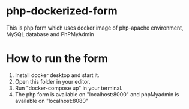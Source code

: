 # php-dockerized-form
This is php form which uses docker image of php-apache environment, MySQL database and PhPMyAdmin

# How to run the form
1. Install docker desktop and start it.
2. Open this folder in your editor.
3. Run "docker-compose up" in your terminal.
4. The php form is available on "localhost:8000" and phpMyadmin is available on "localhost:8080"
